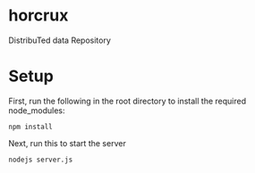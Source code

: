 horcrux
=======

DistribuTed data Repository

# Setup
First, run the following in the root directory to install the required node_modules:

    npm install
Next, run this to start the server

    nodejs server.js
